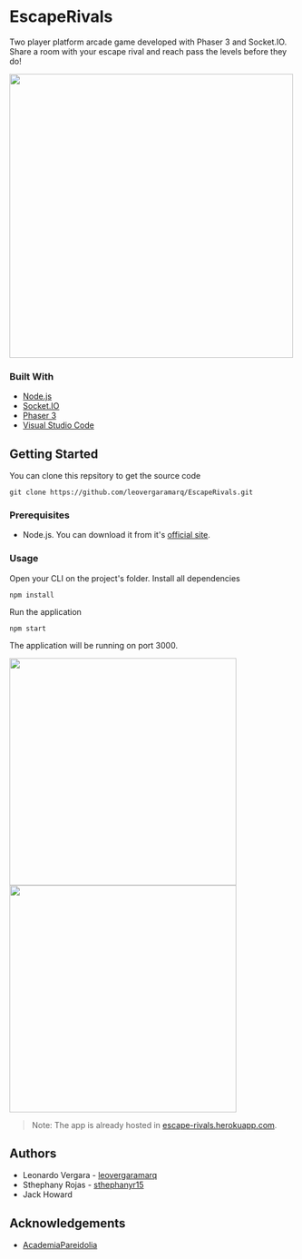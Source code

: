 # EscapeRivals
Two player platform arcade game developed with Phaser 3 and Socket.IO. Share a room with your escape rival and reach pass the levels before they do!

<img src="https://user-images.githubusercontent.com/73978713/177091127-e5d6274b-107f-4077-b2b3-c36baaecd4a2.png" height=500>

### Built With

 - [Node.js](https://nodejs.org/es/)
 - [Socket.IO](https://socket.io)
 - [Phaser 3](https://phaser.io)
 - [Visual Studio Code](https://code.visualstudio.com)

## Getting Started

You can clone this repsitory to get the source code

    git clone https://github.com/leovergaramarq/EscapeRivals.git

### Prerequisites

 - Node.js. You can download it from it's [official site](https://nodejs.org/es/).

### Usage

Open your CLI on the project's folder. Install all dependencies

    npm install

Run the application

    npm start

The application will be running on port 3000.

<img src="https://user-images.githubusercontent.com/73978713/177091133-7b5f4655-5e94-48c0-9292-b1918b48e13d.png" height=400>
<img src="https://user-images.githubusercontent.com/73978713/177091131-2cedd7ef-67ed-4621-81e9-54ed2a8fa592.png" height=400>

> Note: The app is already hosted in [escape-rivals.herokuapp.com](https://escape-rivals.herokuapp.com).

## Authors
 - Leonardo Vergara - [leovergaramarq](https://github.com/leovergaramarq)
 - Sthephany Rojas - [sthephanyr15](https://github.com/sthephanyr15)
 - Jack Howard

## Acknowledgements
 - [AcademiaPareidolia](https://github.com/AcademiaPareidolia/Programando-un-videojuego-multijugador-con-Phaser-3-y-socketIO---Cap-tulo-1-Mapas-con-Tiled-)
